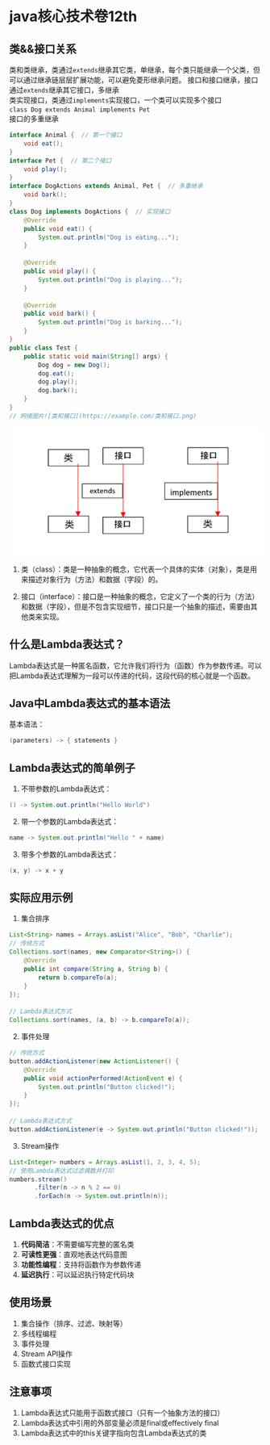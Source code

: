 # java核心技术卷12th

## 类&&接口关系
类和类继承，类通过`extends`继承其它类，单继承，每个类只能继承一个父类，但可以通过继承链层层扩展功能，可以避免菱形继承问题。
接口和接口继承，接口通过`extends`继承其它接口，多继承  
类实现接口，类通过`implements`实现接口，一个类可以实现多个接口  
`class Dog extends Animal implements Pet`  
接口的多重继承
```java
interface Animal {  // 第一个接口
    void eat();
}
interface Pet {  // 第二个接口
    void play();
}
interface DogActions extends Animal, Pet {  // 多重继承
    void bark();
}
class Dog implements DogActions {  // 实现接口
    @Override
    public void eat() {
        System.out.println("Dog is eating...");
    }

    @Override
    public void play() {
        System.out.println("Dog is playing...");
    }

    @Override
    public void bark() {
        System.out.println("Dog is barking...");
    }
}
public class Test {
    public static void main(String[] args) {
        Dog dog = new Dog();
        dog.eat();
        dog.play();
        dog.bark();
    }
}
// 网络图片![类和接口](https://example.com/类和接口.png)

```
![类和接口](./类和接口.png)
1. 类（class）：类是一种抽象的概念，它代表一个具体的实体（对象），类是用来描述对象行为（方法）和数据（字段）的。

2. 接口（interface）：接口是一种抽象的概念，它定义了一个类的行为（方法）和数据（字段），但是不包含实现细节，接口只是一个抽象的描述，需要由其他类来实现。

## 什么是Lambda表达式？
Lambda表达式是一种匿名函数，它允许我们将行为（函数）作为参数传递。可以把Lambda表达式理解为一段可以传递的代码，这段代码的核心就是一个函数。

## Java中Lambda表达式的基本语法
基本语法：
```java
(parameters) -> { statements }
```

## Lambda表达式的简单例子

1. 不带参数的Lambda表达式：
```java
() -> System.out.println("Hello World")
```

2. 带一个参数的Lambda表达式：
```java
name -> System.out.println("Hello " + name)
```

3. 带多个参数的Lambda表达式：
```java
(x, y) -> x + y
```

## 实际应用示例

1. 集合排序
```java
List<String> names = Arrays.asList("Alice", "Bob", "Charlie");
// 传统方式
Collections.sort(names, new Comparator<String>() {
    @Override
    public int compare(String a, String b) {
        return b.compareTo(a);
    }
});

// Lambda表达式方式
Collections.sort(names, (a, b) -> b.compareTo(a));
```

2. 事件处理
```java
// 传统方式
button.addActionListener(new ActionListener() {
    @Override
    public void actionPerformed(ActionEvent e) {
        System.out.println("Button clicked!");
    }
});

// Lambda表达式方式
button.addActionListener(e -> System.out.println("Button clicked!"));
```

3. Stream操作
```java
List<Integer> numbers = Arrays.asList(1, 2, 3, 4, 5);
// 使用Lambda表达式过滤偶数并打印
numbers.stream()
       .filter(n -> n % 2 == 0)
       .forEach(n -> System.out.println(n));
```

## Lambda表达式的优点

1. **代码简洁**：不需要编写完整的匿名类
2. **可读性更强**：直观地表达代码意图
3. **功能性编程**：支持将函数作为参数传递
4. **延迟执行**：可以延迟执行特定代码块

## 使用场景

1. 集合操作（排序、过滤、映射等）
2. 多线程编程
3. 事件处理
4. Stream API操作
5. 函数式接口实现

## 注意事项

1. Lambda表达式只能用于函数式接口（只有一个抽象方法的接口）
2. Lambda表达式中引用的外部变量必须是final或effectively final
3. Lambda表达式中的this关键字指向包含Lambda表达式的类